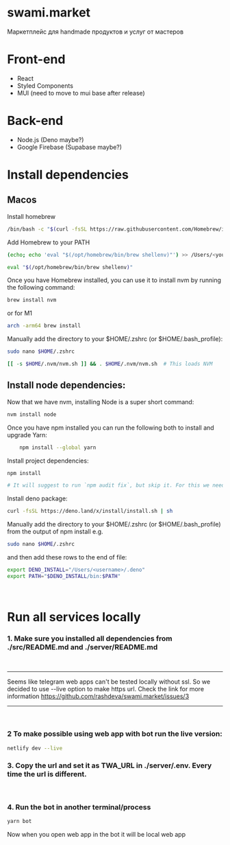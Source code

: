 # swami.market
Маркетплейс для handmade продуктов и услуг от мастеров

# Front-end
- React
- Styled Components
- MUI (need to move to mui base after release)

# Back-end
- Node.js (Deno maybe?)
- Google Firebase (Supabase maybe?)

# Install dependencies

## Macos

Install homebrew
```sh
/bin/bash -c "$(curl -fsSL https://raw.githubusercontent.com/Homebrew/install/master/install.sh)"
```

Add Homebrew to your PATH
```sh
(echo; echo 'eval "$(/opt/homebrew/bin/brew shellenv)"') >> /Users/<your_username>/.zprofile

eval "$(/opt/homebrew/bin/brew shellenv)"
```

Once you have Homebrew installed, you can use it to install nvm by running the following command:
```sh
brew install nvm
```
or for M1
```sh
arch -arm64 brew install
```

Manually add the directory to your $HOME/.zshrc (or $HOME/.bash_profile):
```sh
sudo nano $HOME/.zshrc
```
```sh
[[ -s $HOME/.nvm/nvm.sh ]] && . $HOME/.nvm/nvm.sh  # This loads NVM
```

## Install node dependencies:

Now that we have nvm, installing Node is a super short command:
```sh
nvm install node
```

Once you have npm installed you can run the following both to install and upgrade Yarn:
```sh
    npm install --global yarn
```

Install project dependencies: 
```sh
npm install

# It will suggest to run `npm audit fix`, but skip it. For this we need to fix package.json.
```

Install deno package:
```sh
curl -fsSL https://deno.land/x/install/install.sh | sh
```

Manually add the directory to your $HOME/.zshrc (or $HOME/.bash_profile) from the output of npm install e.g.
```sh
sudo nano $HOME/.zshrc
```

and then add these rows to the end of file:
```sh
export DENO_INSTALL="/Users/<username>/.deno"
export PATH="$DENO_INSTALL/bin:$PATH"
```
</br>

# Run all services locally

### **1.** Make sure you installed all dependencies from ./src/README.md and ./server/README.md
</br>

----------------------------------------------------------------

Seems like telegram web apps can't be tested locally without ssl. So we decided to use --live option to make https url. Check the link for more information 
https://github.com/rashdeva/swami.market/issues/3

----------------------------------------------------------------
</br>

### **2** To make possible using web app with bot run the live version:
```sh
netlify dev --live
```

### **3.** Copy the url and set it as TWA_URL in ./server/.env. Every time the url is different.
</br>

### **4.** Run the bot in another terminal/process
```sh
yarn bot
```

Now when you open web app in the bot it will be local web app
